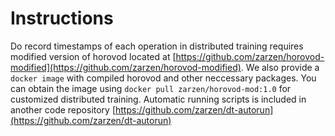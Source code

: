 # Instructions
Do record timestamps of each operation in distributed training requires modified version of horovod located at [https://github.com/zarzen/horovod-modified](https://github.com/zarzen/horovod-modified). 
We also provide a `docker image` with compiled horovod and other neccessary packages. You can obtain the image using `docker pull zarzen/horovod-mod:1.0` for customized distributed training. Automatic running scripts is included in another code repository [https://github.com/zarzen/dt-autorun](https://github.com/zarzen/dt-autorun)

